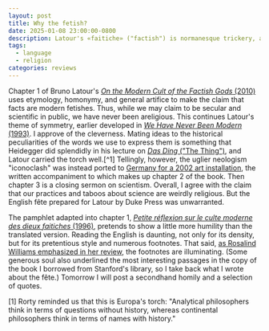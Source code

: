 ```yaml
---
layout: post
title: Why the fetish?
date: 2025-01-08 23:00:00-0800
description: Latour's «faitiche» ("factish") is normanesque trickery, and his "iconoclash" is an artsy rehash of Sombart's creative destruction.
tags:
  - language
  - religion
categories: reviews
---
```

Chapter 1 of Bruno Latour's [*On the Modern Cult of the Factish Gods* (2010)](https://www.dukeupress.edu/On-the-Modern-Cult-of-the-Factish-Gods) uses etymology, homonymy, and general artifice to make the claim that facts are modern fetishes. Thus, while we may claim to be secular and scientific in public, we have never been areligious. This continues Latour's theme of symmetry, earlier developed in [*We Have Never Been Modern* (1993)](https://en.wikipedia.org/wiki/We_Have_Never_Been_Modern). I approve of the cleverness. Mating ideas to the historical peculiarities of the words we use to express them is something that Heidegger did splendidly in his lecture on [*Das Ding* ("The Thing")](https://monoskop.org/images/1/1d/Heidegger_Martin_1950_2000_Das_Ding.pdf), and Latour carried the torch well.[^1] Tellingly, however, the uglier neologism "iconoclash" was instead ported to [Germany for a 2002 art installation](https://zkm.de/de/ausstellung/2002/05/iconoclash), the written accompaniment to which makes up chapter 2 of the book. Then chapter 3 is a closing sermon on scientism. Overall, I agree with the claim that our practices and taboos about science are weirdly religious. But the English fête prepared for Latour by Duke Press was unwarranted.

The pamphlet adapted into chapter 1, [*Petite réflexion sur le culte moderne des dieux faitiches* (1996)](https://fr.wikipedia.org/wiki/Petite_r%C3%A9flexion_sur_le_culte_moderne_des_dieux_faitiches), pretends to show a little more humility than the translated version. Reading the English is daunting, not only for its density, but for its pretentious style and numerous footnotes. That said, [as Rosalind Williams emphasized in her review](https://dspace.mit.edu/bitstream/handle/1721.1/116668/669026.pdf?sequence=1), the footnotes are illuminating. (Some generous soul also underlined the most interesting passages in the copy of the book I borrowed from Stanford's library, so I take back what I wrote about the fête.) Tomorrow I will post a secondhand homily and a selection of quotes.

<div style="page-break-after: always;"></div>
<div style="page-break-after: always;"></div>
[1] Rorty reminded us that this is Europa's torch: "Analytical philosophers think in terms of questions without history, whereas continental philosophers think in terms of names with history."